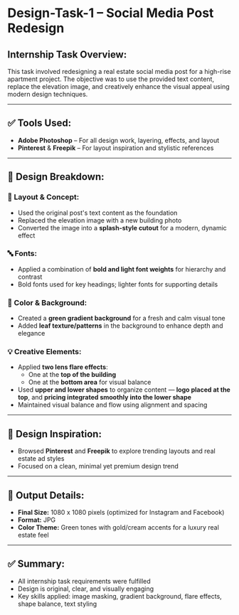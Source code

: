 # Design-Task-1 – Social Media Post Redesign

## Internship Task Overview:
This task involved redesigning a real estate social media post for a high-rise apartment project. The objective was to use the provided text content, replace the elevation image, and creatively enhance the visual appeal using modern design techniques.

---

## ✅ Tools Used:
- **Adobe Photoshop** – For all design work, layering, effects, and layout
- **Pinterest** & **Freepik** – For layout inspiration and stylistic references

---

## 🎨 Design Breakdown:

### 🔁 Layout & Concept:
- Used the original post's text content as the foundation
- Replaced the elevation image with a new building photo
- Converted the image into a **splash-style cutout** for a modern, dynamic effect

### 🔤 Fonts:
- Applied a combination of **bold and light font weights** for hierarchy and contrast
- Bold fonts used for key headings; lighter fonts for supporting details

### 🎨 Color & Background:
- Created a **green gradient background** for a fresh and calm visual tone
- Added **leaf texture/patterns** in the background to enhance depth and elegance

### 💡 Creative Elements:
- Applied **two lens flare effects**:
  - One at the **top of the building**
  - One at the **bottom area** for visual balance
- Used **upper and lower shapes** to organize content — **logo placed at the top**, and **pricing integrated smoothly into the lower shape**
- Maintained visual balance and flow using alignment and spacing

---

## 🧠 Design Inspiration:
- Browsed **Pinterest** and **Freepik** to explore trending layouts and real estate ad styles
- Focused on a clean, minimal yet premium design trend

---

## 📐 Output Details:
- **Final Size:** 1080 x 1080 pixels (optimized for Instagram and Facebook)
- **Format:** JPG
- **Color Theme:** Green tones with gold/cream accents for a luxury real estate feel

---

## ✅ Summary:
- All internship task requirements were fulfilled
- Design is original, clear, and visually engaging
- Key skills applied: image masking, gradient background, flare effects, shape balance, text styling

